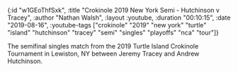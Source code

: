 {:id "w1GEoThfSxk",
 :title "Crokinole 2019 New York Semi - Hutchinson v Tracey",
 :author "Nathan Walsh",
 :layout :youtube,
 :duration "00:10:15",
 :date "2019-08-16",
 :youtube-tags
 ["crokinole"
  "2019"
  "new york"
  "turtle"
  "island"
  "hutchinson"
  "tracey"
  "semi"
  "singles"
  "playoffs"
  "nca"
  "tour"]}


The semifinal singles match from the 2019 Turtle Island Crokinole Tournament in Lewiston, NY between Jeremy Tracey and Andrew Hutchinson.
